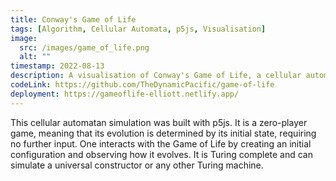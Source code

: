 ```yaml
---
title: Conway's Game of Life
tags: [Algorithm, Cellular Automata, p5js, Visualisation]
image:
  src: /images/game_of_life.png
  alt: ""
timestamp: 2022-08-13
description: A visualisation of Conway's Game of Life, a cellular automaton devised by the British mathematician John Horton Conway in 1970.
codeLink: https://github.com/TheDynamicPacific/game-of-life
deployment: https://gameoflife-elliott.netlify.app/
---
```


This cellular automatan simulation was built with p5js. It is a zero-player game, meaning that its evolution is determined by its initial state, requiring no further input. One interacts with the Game of Life by creating an initial configuration and observing how it evolves. It is Turing complete and can simulate a universal constructor or any other Turing machine.
